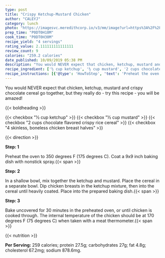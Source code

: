 ```yaml
---
type: post
title: "Crispy Ketchup-Mustard Chicken"
author: "CALEYJ"
category: lunch
photo: "https://imagesvc.meredithcorp.io/v3/mm/image?url=https%3A%2F%2Fimages.media-allrecipes.com%2Fuserphotos%2F1098083.jpg"
prep_time: "P0DT0H10M"
cook_time: "P0DT0H30M"
recipe_yield: "4 servings"
rating_value: 2.111111111111111
review_count: 9
calories: "259.2 calories"
date_published: 10/09/2019 05:38 PM
description: "You would NEVER expect that chicken, ketchup, mustard and crispy chocolate cereal go together, but they really do - try this recipe - you will be amazed!"
recipe_ingredient: ['½ cup ketchup', '½ cup mustard', '2 cups chocolate flavored crispy rice cereal', '4 skinless, boneless chicken breast halves']
recipe_instructions: [{'@type': 'HowToStep', 'text': 'Preheat the oven to 350 degrees F (175 degrees C). Coat a 9x9 inch baking dish with nonstick spray.\n'}, {'@type': 'HowToStep', 'text': 'In a shallow bowl, mix together the ketchup and mustard. Place the cereal in a separate bowl. Dip chicken breasts in the ketchup mixture, then into the cereal until heavily coated. Place into the prepared baking dish.\n'}, {'@type': 'HowToStep', 'text': 'Bake uncovered for 30 minutes in the preheated oven, or until chicken is cooked through. The internal temperature of the chicken should be at 170 degrees F (75 degrees C) when taken with a meat thermometer.\n'}]
---
```


You would NEVER expect that chicken, ketchup, mustard and crispy chocolate cereal go together, but they really do - try this recipe - you will be amazed! 

{{< boldheading >}}

{{< checkbox "½ cup ketchup" >}}
{{< checkbox "½ cup mustard" >}}
{{< checkbox "2 cups chocolate flavored crispy rice cereal" >}}
{{< checkbox "4  skinless, boneless chicken breast halves" >}}


{{< direction >}}

**Step: 1**

Preheat the oven to 350 degrees F (175 degrees C). Coat a 9x9 inch baking dish with nonstick spray.{{< span >}}

**Step: 2**

In a shallow bowl, mix together the ketchup and mustard. Place the cereal in a separate bowl. Dip chicken breasts in the ketchup mixture, then into the cereal until heavily coated. Place into the prepared baking dish.{{< span >}}

**Step: 3**

Bake uncovered for 30 minutes in the preheated oven, or until chicken is cooked through. The internal temperature of the chicken should be at 170 degrees F (75 degrees C) when taken with a meat thermometer.{{< span >}}

{{< nutrition >}}

**Per Serving:** 259 calories; protein 27.5g; carbohydrates 27g; fat 4.8g; cholesterol 67.2mg; sodium 878.6mg.